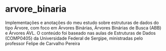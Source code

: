 # arvore_binaria
Implementações e anotações do meu estudo sobre estruturas de dados do tipo Árvore, com foco em Árvores Binárias, Árvores Binárias de Busca (ABB) e Árvores AVL. O conteúdo foi baseado nas aulas de Estruturas de Dados (COMP0405) da Universidade Federal de Sergipe, ministradas pelo professor Felipe de Carvalho Pereira
